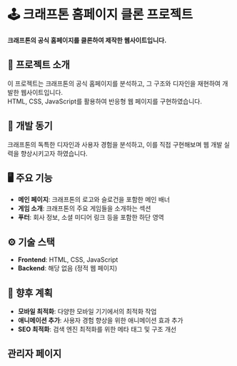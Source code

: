 # 🕹️ 크래프톤 홈페이지 클론 프로젝트

**크래프톤의 공식 홈페이지를 클론하여 제작한 웹사이트입니다.**

## 🚀 프로젝트 소개

이 프로젝트는 크래프톤의 공식 홈페이지를 분석하고, 그 구조와 디자인을 재현하여 개발한 웹사이트입니다.<br /> 
HTML, CSS, JavaScript를 활용하여 반응형 웹 페이지를 구현하였습니다.

## 🎯 개발 동기

크래프톤의 독특한 디자인과 사용자 경험을 분석하고, 이를 직접 구현해보며 웹 개발 실력을 향상시키고자 하였습니다.

## 🖥️ 주요 기능

- **메인 페이지**: 크래프톤의 로고와 슬로건을 포함한 메인 배너
- **게임 소개**: 크래프톤의 주요 게임들을 소개하는 섹션
- **푸터**: 회사 정보, 소셜 미디어 링크 등을 포함한 하단 영역

## ⚙️ 기술 스택

- **Frontend**: HTML, CSS, JavaScript
- **Backend**: 해당 없음 (정적 웹 페이지)

## 📌 향후 계획

- **모바일 최적화**: 다양한 모바일 기기에서의 최적화 작업
- **애니메이션 추가**: 사용자 경험 향상을 위한 애니메이션 효과 추가
- **SEO 최적화**: 검색 엔진 최적화를 위한 메타 태그 및 구조 개선

## 관리자 페이지 ##
